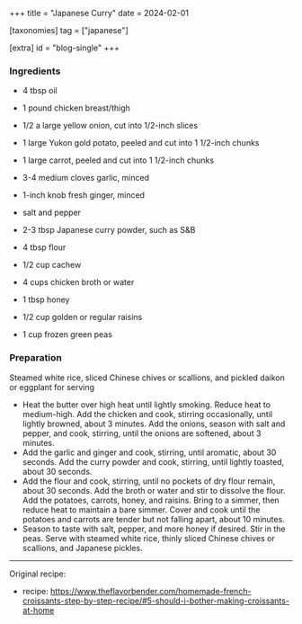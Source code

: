 +++
title = "Japanese Curry"
date = 2024-02-01

[taxonomies]
tag = ["japanese"]

[extra]
id = "blog-single"
+++

<!-- more -->

### Ingredients
- 4 tbsp oil
- 1 pound chicken breast/thigh

- 1/2 a large yellow onion, cut into 1/2-inch slices
- 1 large Yukon gold potato, peeled and cut into 1 1/2-inch chunks
- 1 large carrot, peeled and cut into 1 1/2-inch chunks

- 3-4 medium cloves garlic, minced
- 1-inch knob fresh ginger, minced
- salt and pepper

- 2-3 tbsp Japanese curry powder, such as S&B
- 4 tbsp flour
- 1/2 cup cachew

- 4 cups chicken broth or water
- 1 tbsp honey

- 1/2 cup golden or regular raisins
- 1 cup frozen green peas

### Preparation
Steamed white rice, sliced Chinese chives or scallions, and pickled daikon or eggplant for serving

- Heat the butter over high heat until lightly smoking. Reduce heat to medium-high. Add the chicken and cook, stirring occasionally, until lightly browned, about 3 minutes. Add the onions, season with salt and pepper, and cook, stirring, until the onions are softened, about 3 minutes.
- Add the garlic and ginger and cook, stirring, until aromatic, about 30 seconds. Add the curry powder and cook, stirring, until lightly toasted, about 30 seconds.
- Add the flour and cook, stirring, until no pockets of dry flour remain, about 30 seconds. Add the broth or water and stir to dissolve the flour. Add  the potatoes, carrots, honey, and raisins. Bring to a simmer, then reduce heat to maintain a bare simmer. Cover and cook until the potatoes and carrots are tender but not falling apart, about 10 minutes.
- Season  to taste with salt, pepper, and more honey if desired. Stir in the peas. Serve with steamed white rice, thinly sliced Chinese chives or scallions, and Japanese pickles.

---
Original recipe:
- recipe: https://www.theflavorbender.com/homemade-french-croissants-step-by-step-recipe/#5-should-i-bother-making-croissants-at-home
